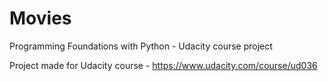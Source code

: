 Movies
======

Programming Foundations with Python - Udacity course project

Project made for Udacity course - https://www.udacity.com/course/ud036
